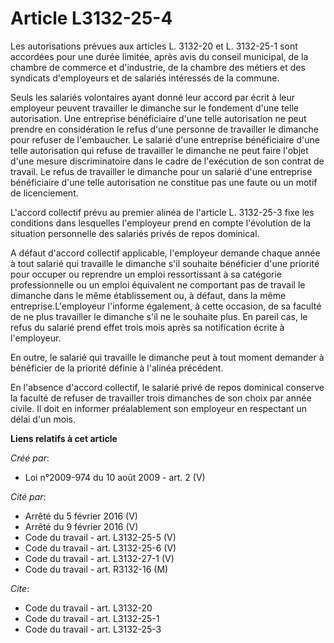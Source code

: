 # Article L3132-25-4

Les autorisations prévues aux articles L. 3132-20 et L. 3132-25-1 sont accordées pour une durée limitée, après avis du
conseil municipal, de la chambre de commerce et d'industrie, de la chambre des métiers et des syndicats d'employeurs et de
salariés intéressés de la commune. 

Seuls les salariés volontaires ayant donné leur accord par écrit à leur employeur peuvent travailler le dimanche sur le
fondement d'une telle autorisation. Une entreprise bénéficiaire d'une telle autorisation ne peut prendre en considération le
refus d'une personne de travailler le dimanche pour refuser de l'embaucher. Le salarié d'une entreprise bénéficiaire d'une
telle autorisation qui refuse de travailler le dimanche ne peut faire l'objet d'une mesure discriminatoire dans le cadre de
l'exécution de son contrat de travail. Le refus de travailler le dimanche pour un salarié d'une entreprise bénéficiaire d'une
telle autorisation ne constitue pas une faute ou un motif de licenciement.

L'accord collectif prévu au premier alinéa de l'article L. 3132-25-3 fixe les conditions dans lesquelles l'employeur prend en
compte l'évolution de la situation personnelle des salariés privés de repos dominical.

A défaut d'accord collectif applicable, l'employeur demande chaque année à tout salarié qui travaille le dimanche s'il
souhaite bénéficier d'une priorité pour occuper ou reprendre un emploi ressortissant à sa catégorie professionnelle ou un
emploi équivalent ne comportant pas de travail le dimanche dans le même établissement ou, à défaut, dans la même
entreprise.L'employeur l'informe également, à cette occasion, de sa faculté de ne plus travailler le dimanche s'il ne le
souhaite plus. En pareil cas, le refus du salarié prend effet trois mois après sa notification écrite à l'employeur. 

En outre, le salarié qui travaille le dimanche peut à tout moment demander à bénéficier de la priorité définie à l'alinéa
précédent. 

En l'absence d'accord collectif, le salarié privé de repos dominical conserve la faculté de refuser de travailler trois
dimanches de son choix par année civile. Il doit en informer préalablement son employeur en respectant un délai d'un mois.

**Liens relatifs à cet article**

_Créé par_:

  - Loi n°2009-974 du 10 août 2009 - art. 2 (V)

_Cité par_:

  - Arrêté du 5 février 2016 (V)
  - Arrêté du 9 février 2016 (V)
  - Code du travail - art. L3132-25-5 (V)
  - Code du travail - art. L3132-25-6 (V)
  - Code du travail - art. L3132-27-1 (V)
  - Code du travail - art. R3132-16 (M)

_Cite_:

  - Code du travail - art. L3132-20
  - Code du travail - art. L3132-25-1
  - Code du travail - art. L3132-25-3

